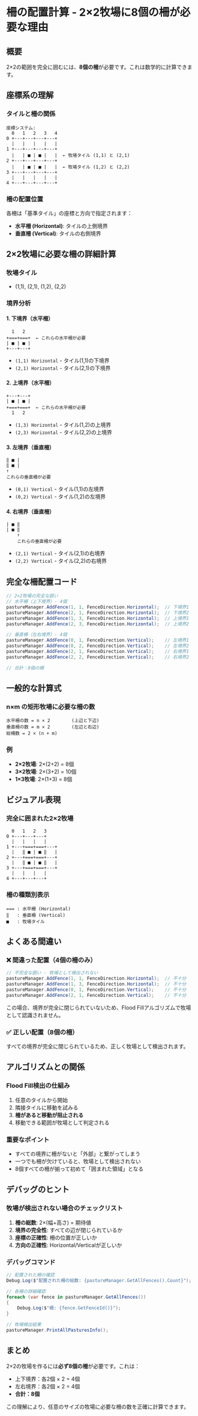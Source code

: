 # 柵の配置計算 - 2×2牧場に8個の柵が必要な理由

## 概要

2×2の範囲を完全に囲むには、**8個の柵**が必要です。これは数学的に計算できます。

## 座標系の理解

### タイルと柵の関係

```
座標システム:
  0   1   2   3   4
0 +---+---+---+---+
  |   |   |   |   |
1 +---+---+---+---+
  |   | ■ | ■ |   |  ← 牧場タイル (1,1) と (2,1)
2 +---+---+---+---+
  |   | ■ | ■ |   |  ← 牧場タイル (1,2) と (2,2)
3 +---+---+---+---+
  |   |   |   |   |
4 +---+---+---+---+
```

### 柵の配置位置

各柵は「基準タイル」の座標と方向で指定されます：

- **水平柵 (Horizontal)**: タイルの上側境界
- **垂直柵 (Vertical)**: タイルの右側境界

## 2×2牧場に必要な柵の詳細計算

### 牧場タイル
- (1,1), (2,1), (1,2), (2,2)

### 境界分析

#### 1. 下境界（水平柵）
```
  1   2   
+===+===+  ← これらの水平柵が必要
| ■ | ■ |
+---+---+
```
- `(1,1) Horizontal` - タイル(1,1)の下境界
- `(2,1) Horizontal` - タイル(2,1)の下境界

#### 2. 上境界（水平柵）
```
+---+---+
| ■ | ■ |
+===+===+  ← これらの水平柵が必要
  1   2   
```
- `(1,3) Horizontal` - タイル(1,2)の上境界
- `(2,3) Horizontal` - タイル(2,2)の上境界

#### 3. 左境界（垂直柵）
```
‖ ■ |
‖ ■ |
↑
これらの垂直柵が必要
```
- `(0,1) Vertical` - タイル(1,1)の左境界
- `(0,2) Vertical` - タイル(1,2)の左境界

#### 4. 右境界（垂直柵）
```
| ■ ‖
| ■ ‖
    ↑
    これらの垂直柵が必要
```
- `(2,1) Vertical` - タイル(2,1)の右境界
- `(2,2) Vertical` - タイル(2,2)の右境界

## 完全な柵配置コード

```csharp
// 2×2牧場の完全な囲い
// 水平柵（上下境界）- 4個
pastureManager.AddFence(1, 1, FenceDirection.Horizontal);  // 下境界1
pastureManager.AddFence(2, 1, FenceDirection.Horizontal);  // 下境界2
pastureManager.AddFence(1, 3, FenceDirection.Horizontal);  // 上境界1
pastureManager.AddFence(2, 3, FenceDirection.Horizontal);  // 上境界2

// 垂直柵（左右境界）- 4個
pastureManager.AddFence(0, 1, FenceDirection.Vertical);    // 左境界1
pastureManager.AddFence(0, 2, FenceDirection.Vertical);    // 左境界2
pastureManager.AddFence(2, 1, FenceDirection.Vertical);    // 右境界1
pastureManager.AddFence(2, 2, FenceDirection.Vertical);    // 右境界2

// 合計：8個の柵
```

## 一般的な計算式

### n×m の矩形牧場に必要な柵の数

```
水平柵の数 = n × 2        (上辺と下辺)
垂直柵の数 = m × 2        (左辺と右辺)
総柵数 = 2 × (n + m)
```

### 例
- **2×2牧場**: 2×(2+2) = 8個
- **3×2牧場**: 2×(3+2) = 10個
- **1×3牧場**: 2×(1+3) = 8個

## ビジュアル表現

### 完全に囲まれた2×2牧場
```
  0   1   2   3
0 +---+---+---+
  |   |   |   |
1 +---+===+===+---+
  |   ‖ ■ | ■ ‖   |
2 +---+===+===+---+
  |   ‖ ■ | ■ ‖   |
3 +---+===+===+---+
  |   |   |   |
4 +---+---+---+
```

### 柵の種類別表示
```
=== : 水平柵 (Horizontal)
‖   : 垂直柵 (Vertical)
■   : 牧場タイル
```

## よくある間違い

### ❌ 間違った配置（4個の柵のみ）
```csharp
// 不完全な囲い - 牧場として検出されない
pastureManager.AddFence(1, 1, FenceDirection.Horizontal);  // 不十分
pastureManager.AddFence(1, 3, FenceDirection.Horizontal);  // 不十分
pastureManager.AddFence(0, 1, FenceDirection.Vertical);    // 不十分
pastureManager.AddFence(2, 1, FenceDirection.Vertical);    // 不十分
```

この場合、境界が完全に閉じられていないため、Flood Fillアルゴリズムで牧場として認識されません。

### ✅ 正しい配置（8個の柵）
すべての境界が完全に閉じられているため、正しく牧場として検出されます。

## アルゴリズムとの関係

### Flood Fill検出の仕組み
1. 任意のタイルから開始
2. 隣接タイルに移動を試みる
3. **柵があると移動が阻止される**
4. 移動できる範囲が牧場として判定される

### 重要なポイント
- すべての境界に柵がないと「外部」と繋がってしまう
- 一つでも柵が欠けていると、牧場として検出されない
- 8個すべての柵が揃って初めて「囲まれた領域」となる

## デバッグのヒント

### 牧場が検出されない場合のチェックリスト
1. **柵の総数**: 2×(幅+高さ) = 期待値
2. **境界の完全性**: すべての辺が閉じられているか
3. **座標の正確性**: 柵の位置が正しいか
4. **方向の正確性**: Horizontal/Verticalが正しいか

### デバッグコマンド
```csharp
// 配置された柵の確認
Debug.Log($"配置された柵の総数: {pastureManager.GetAllFences().Count}");

// 各柵の詳細確認
foreach (var fence in pastureManager.GetAllFences())
{
    Debug.Log($"柵: {fence.GetFenceId()}");
}

// 牧場検出結果
pastureManager.PrintAllPasturesInfo();
```

## まとめ

2×2の牧場を作るには**必ず8個の柵**が必要です。これは：
- 上下境界：各2個 × 2 = 4個
- 左右境界：各2個 × 2 = 4個
- **合計：8個**

この理解により、任意のサイズの牧場に必要な柵の数を正確に計算できます。